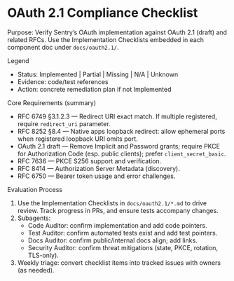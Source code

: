 # OAuth 2.1 Compliance Checklist

Purpose: Verify Sentry’s OAuth implementation against OAuth 2.1 (draft) and related RFCs. Use the Implementation Checklists embedded in each component doc under `docs/oauth2.1/`.

Legend

- Status: Implemented | Partial | Missing | N/A | Unknown
- Evidence: code/test references
- Action: concrete remediation plan if not Implemented

Core Requirements (summary)

- RFC 6749 §3.1.2.3 — Redirect URI exact match. If multiple registered, require `redirect_uri` parameter.
- RFC 8252 §8.4 — Native apps loopback redirect: allow ephemeral ports when registered loopback URI omits port.
- OAuth 2.1 draft — Remove Implicit and Password grants; require PKCE for Authorization Code (esp. public clients); prefer `client_secret_basic`.
- RFC 7636 — PKCE S256 support and verification.
- RFC 8414 — Authorization Server Metadata (discovery).
- RFC 6750 — Bearer token usage and error challenges.

Evaluation Process

1. Use the Implementation Checklists in `docs/oauth2.1/*.md` to drive review. Track progress in PRs, and ensure tests accompany changes.
2. Subagents:
   - Code Auditor: confirm implementation and add code pointers.
   - Test Auditor: confirm automated tests exist and add test pointers.
   - Docs Auditor: confirm public/internal docs align; add links.
   - Security Auditor: confirm threat mitigations (state, PKCE, rotation, TLS-only).
3. Weekly triage: convert checklist items into tracked issues with owners (as needed).
